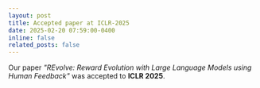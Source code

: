 ```yaml
---
layout: post
title: Accepted paper at ICLR-2025
date: 2025-02-20 07:59:00-0400
inline: false
related_posts: false
---
```


Our paper *"REvolve: Reward Evolution with Large Language Models using Human Feedback"* was accepted to **ICLR 2025**. 


